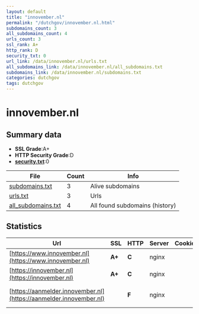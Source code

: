```yaml
---
layout: default
title: "innovember.nl"
permalink: "/dutchgov/innovember.nl.html"
subdomains_count: 3
all_subdomains_count: 4
urls_count: 3
ssl_rank: A+
http_rank: D
security_txt: 0
url_link: /data/innovember.nl/urls.txt
all_subdomains_link: /data/innovember.nl/all_subdomains.txt
subdomains_link: /data/innovember.nl/subdomains.txt
categories: dutchgov
tags: dutchgov
---
```



# innovember.nl
## Summary data


 - **SSL Grade**:A+
 - **HTTP Security Grade**:D
 - **[security.txt](https://www.digitaleoverheid.nl/nieuws/standaard-security-txt-nu-verplicht-voor-overheid/)**:0


| File       | Count | Info |
|------------|-------|------|
|[subdomains.txt](/DutchGovScope/data/innovember.nl/subdomains.txt)|3|Alive subdomains|
|[urls.txt](/DutchGovScope/data/innovember.nl/urls.txt)|3|Urls|
|[all_subdomains.txt](/DutchGovScope/data/innovember.nl/all_subdomains.txt)|4|All found subdomains (history)|


## Statistics


| Url | SSL | HTTP | Server | Cookie | HSTS | CORS | CTO | CSP | XFO | XXP | RP |FP| Tech |Title |
|--------|-------|-------|------|------|------|------|------|------|------|------|------|------|------|------|
|[https://www.innovember.nl](https://www.innovember.nl)| **A+**| **C**|nginx| | | | |:warning: | :white_check_mark: | :white_check_mark: | :white_check_mark: | |Nginx||
|[https://innovember.nl](https://innovember.nl)| **A+**| **C**|nginx| | | | |:warning: | :white_check_mark: | :white_check_mark: | :white_check_mark: | |Nginx||
|[https://aanmelder.innovember.nl](https://aanmelder.innovember.nl)| | **F**|nginx| | | | | | | | :white_check_mark: | |Nginx|404 Not Found|

